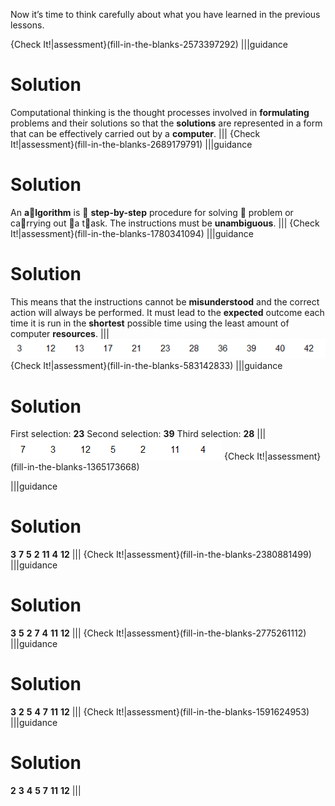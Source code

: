 Now it’s time to think carefully about what you have learned in the previous lessons.


{Check It!|assessment}(fill-in-the-blanks-2573397292)
|||guidance
# Solution
Computational thinking is the thought processes involved in **formulating** problems and their solutions so that the **solutions** are represented in a form that can be effectively carried out by a **computer**.
|||
{Check It!|assessment}(fill-in-the-blanks-2689179791)
|||guidance
# Solution
An **algorithm** is  **step-by-step** procedure for solving  problem or  carrying out a task.
The instructions must be **unambiguous**. 
|||
{Check It!|assessment}(fill-in-the-blanks-1780341094)
|||guidance
# Solution
This means that the instructions cannot be **misunderstood** and the correct action will always be performed.
It must lead to the **expected** outcome each time it is run in the **shortest** possible time using the least amount of computer **resources**.
|||
![](.guides/img/search.png)
{Check It!|assessment}(fill-in-the-blanks-583142833)
|||guidance
# Solution
First selection:  **23**
Second selection: **39**
Third selection:  **28**
|||
![](.guides/img/bubble.png)
{Check It!|assessment}(fill-in-the-blanks-1365173668)

|||guidance
# Solution
**3** **7** **5** **2** **11** **4** **12**
|||
{Check It!|assessment}(fill-in-the-blanks-2380881499)
|||guidance
# Solution
**3** **5** **2** **7** **4** **11** **12**
|||
{Check It!|assessment}(fill-in-the-blanks-2775261112)
|||guidance

# Solution
**3** **2** **5** **4** **7** **11** **12**
|||
{Check It!|assessment}(fill-in-the-blanks-1591624953)
|||guidance
# Solution
**2** **3** **4** **5** **7** **11** **12**
|||

